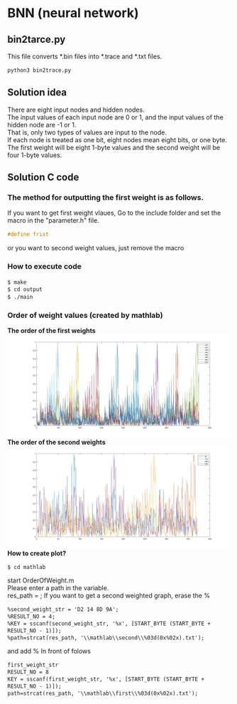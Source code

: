 # BNN (neural network)

## bin2tarce.py
This file converts *.bin files into *.trace and *.txt files.   
```bash
python3 bin2trace.py
```
## Solution idea
There are eight input nodes and hidden nodes.   
The input values of each input node are 0 or 1, and the input values of the hidden node are -1 or 1.   
That is, only two types of values are input to the node.   
If each node is treated as one bit, eight nodes mean eight bits, or one byte.   
The first weight will be eight 1-byte values and the second weight will be four 1-byte values.   
## Solution C code
### The method for outputting the first weight is as follows.
If you want to get first weight vlaues, Go to the include folder and set the macro in the "parameter.h" file.   
```c
#define frist
```
or you want to second weight values, just remove the macro
### How to execute code
```bash
$ make
$ cd output
$ ./main
```
### Order of weight values (created by mathlab)
**The order of the first weights**
![Fweight](./1weight.jpg)
**The order of the second weights**
![Fweight](./2weight.jpg)
**How to create plot?**
```
$ cd mathlab
```
start OrderOfWeight.m   
Please enter a path in the variable.   
res_path = <File path>;
If you want to get a second weighted graph, erase the %

```mathlab
%second_weight_str = 'D2 14 8D 9A';
%RESULT_NO = 4;
%KEY = sscanf(second_weight_str, '%x', [START_BYTE (START_BYTE + RESULT_NO - 1)]);
%path=strcat(res_path, '\\mathlab\\second\\%03d(0x%02x).txt');
```
and add % In front of folows
```
first_weight_str
RESULT_NO = 8
KEY = sscanf(first_weight_str, '%x', [START_BYTE (START_BYTE + RESULT_NO - 1)]);
path=strcat(res_path, '\\mathlab\\first\\%03d(0x%02x).txt');
```